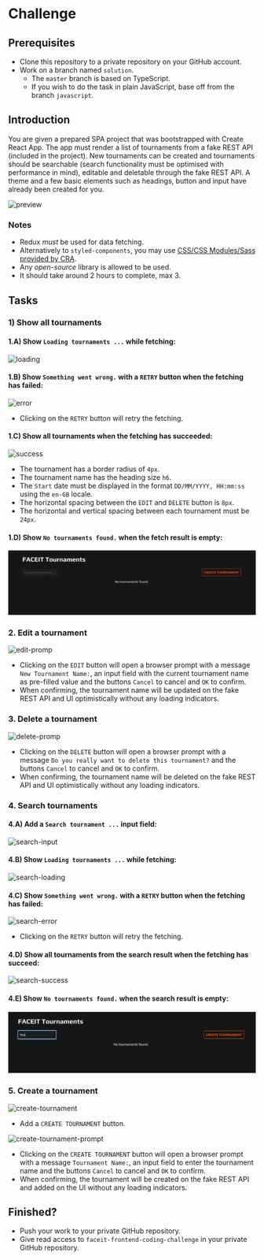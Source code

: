 # Challenge

## Prerequisites

- Clone this repository to a private repository on your GitHub account.
- Work on a branch named `solution`.
  - The `master` branch is based on TypeScript.
  - If you wish to do the task in plain JavaScript, base off from the branch `javascript`.

## Introduction

You are given a prepared SPA project that was bootstrapped with Create React App. The app must render a list of tournaments from a fake REST API (included in the project). New tournaments can be created and tournaments should be searchable (search functionality must be optimised with performance in mind), editable and deletable through the fake REST API. A theme and a few basic elements such as headings, button and input have already been created for you.

![preview](.github/preview.gif)

### Notes

- Redux _must_ be used for data fetching.
- Alternatively to `styled-components`, you may use [CSS/CSS Modules/Sass provided by CRA](https://create-react-app.dev/docs/adding-a-stylesheet).
- Any _open-source_ library is allowed to be used.
- It should take around 2 hours to complete, max 3.

## Tasks

### 1) Show all tournaments

#### 1.A) Show `Loading tournaments ...` while fetching:

![loading](.github/loading-state.png)

#### 1.B) Show `Something went wrong.` with a `RETRY` button when the fetching has failed:

![error](.github/error-state.png)

- Clicking on the `RETRY` button will retry the fetching.

#### 1.C) Show all tournaments when the fetching has succeeded:

![success](.github/success-state.png)

- The tournament has a border radius of `4px`.
- The tournament name has the heading size `h6`.
- The `Start` date must be displayed in the format `DD/MM/YYYY, HH:mm:ss` using the `en-GB` locale.
- The horizontal spacing between the `EDIT` and `DELETE` button is `8px`.
- The horizontal and vertical spacing between each tournament must be `24px`.

#### 1.D) Show `No tournaments found.` when the fetch result is empty:

![no-result](.github/no-result-state.png)

### 2. Edit a tournament

![edit-promp](.github/edit-prompt.png)

- Clicking on the `EDIT` button will open a browser prompt with a message `New Tournament Name:`, an input field with the current tournament name as pre-filled value and the buttons `Cancel` to cancel and `OK` to confirm.
- When confirming, the tournament name will be updated on the fake REST API and UI optimistically without any loading indicators.

### 3. Delete a tournament

![delete-promp](.github/delete-prompt.png)

- Clicking on the `DELETE` button will open a browser prompt with a message `Do you really want to delete this tournament?` and the buttons `Cancel` to cancel and `OK` to confirm.
- When confirming, the tournament name will be deleted on the fake REST API and UI optimistically without any loading indicators.

### 4. Search tournaments

#### 4.A) Add a `Search tournament ...` input field:

![search-input](.github/search-input.png)

#### 4.B) Show `Loading tournaments ...` while fetching:

![search-loading](.github/search-loading-state.png)

#### 4.C) Show `Something went wrong.` with a `RETRY` button when the fetching has failed:

![search-error](.github/search-error-state.png)

- Clicking on the `RETRY` button will retry the fetching.

#### 4.D) Show all tournaments from the search result when the fetching has succeed:

![search-success](.github/search-success-state.png)

#### 4.E) Show `No tournaments found.` when the search result is empty:

![search-no-result](.github/search-no-result-state.png)

### 5. Create a tournament

![create-tournament](.github/create-tournament.png)

- Add a `CREATE TOURNAMENT` button.

![create-tournament-prompt](.github/create-tournament-prompt.png)

- Clicking on the `CREATE TOURNAMENT` button will open a browser prompt with a message `Tournament Name:`, an input field to enter the tournament name and the buttons `Cancel` to cancel and `OK` to confirm.
- When confirming, the tournament will be created on the fake REST API and added on the UI without any loading indicators.

## Finished?

- Push your work to your private GitHub repository.
- Give read access to `faceit-frontend-coding-challenge` in your private GitHub repository.
